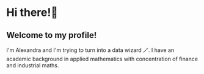# **Hi there!**👋

## **Welcome to my profile!**

I'm Alexandra and I'm trying to turn into a data wizard 🪄. I have an academic background in applied mathematics with concentration of finance and industrial maths.
